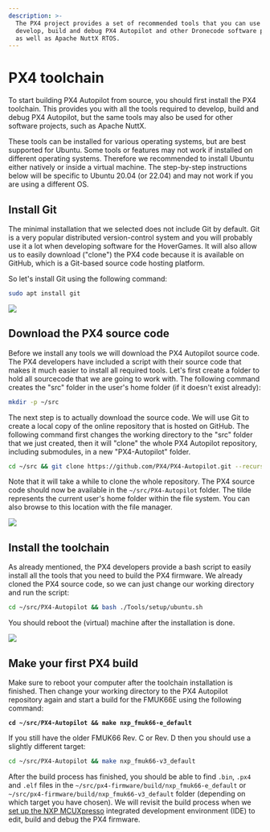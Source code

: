 ```yaml
---
description: >-
  The PX4 project provides a set of recommended tools that you can use to
  develop, build and debug PX4 Autopilot and other Dronecode software projects,
  as well as Apache NuttX RTOS.
---
```


# PX4 toolchain

To start building PX4 Autopilot from source, you should first install the PX4 toolchain. This provides you with all the tools required to develop, build and debug PX4 Autopilot, but the same tools may also be used for other software projects, such as Apache NuttX.&#x20;

These tools can be installed for various operating systems, but are best supported for Ubuntu. Some tools or features may not work if installed on different operating systems. Therefore we recommended to install Ubuntu either natively or inside a virtual machine. The step-by-step instructions below will be specific to Ubuntu 20.04 (or 22.04) and may not work if you are using a different OS.

## Install Git

The minimal installation that we selected does not include Git by default. Git is a very popular distributed version-control system and you will probably use it a lot when developing software for the HoverGames.  It will also allow us to easily download ("clone") the PX4 code because it is available on GitHub, which is a Git-based source code hosting platform.&#x20;

So let's install Git using the following command:

```bash
sudo apt install git
```

![](../../.gitbook/assets/hg\_vm42.png)

## Download the PX4 source code

Before we install any tools we will download the PX4 Autopilot source code. The PX4 developers have included a script with their source code that makes it much easier to install all required tools. Let's first create a folder to hold all sourcecode that we are going to work with. The following command creates the "src" folder in the user's home folder (if it doesn't exist already):

```bash
mkdir -p ~/src
```

The next step is to actually download the source code. We will use Git to create a local copy of the online repository that is hosted on GitHub. The following command first changes the working directory to the "src" folder that we just created, then it will "clone" the whole PX4 Autopilot repository, including submodules, in a new "PX4-Autopilot" folder.

```bash
cd ~/src && git clone https://github.com/PX4/PX4-Autopilot.git --recursive
```

Note that it will take a while to clone the whole repository. The PX4 source code should now be available in the `~/src/PX4-Autopilot` folder. The tilde represents the current user's home folder within the file system. You can also browse to this location with the file manager.

![](../../.gitbook/assets/hg\_vm43.png)

## Install the toolchain

As already mentioned, the PX4 developers provide a bash script to easily install all the tools that you need to build the PX4 firmware. We already cloned the PX4 source code, so we can just change our working directory and run the script:

```bash
cd ~/src/PX4-Autopilot && bash ./Tools/setup/ubuntu.sh
```

You should reboot the (virtual) machine after the installation is done.

![](../../.gitbook/assets/hg\_vm45.png)

## Make your first PX4 build

Make sure to reboot your computer after the toolchain installation is finished. Then change your working directory to the PX4 Autopilot repository again and start a build for the FMUK66E using the following command:

<pre class="language-bash"><code class="lang-bash"><strong>cd ~/src/PX4-Autopilot &#x26;&#x26; make nxp_fmuk66-e_default
</strong></code></pre>

If you still have the older FMUK66 Rev. C or Rev. D then you should use a slightly different target:

```bash
cd ~/src/PX4-Autopilot && make nxp_fmuk66-v3_default
```

After the build process has finished, you should be able to find `.bin`, `.px4` and `.elf` files in the `~/src/px4-firmware/build/nxp_fmuk66-e_default` or `~/src/px4-firmware/build/nxp_fmuk66-v3_default` folder (depending on which target you have chosen). We will revisit the build process when we [set up the NXP MCUXpresso](mcuxpresso.md) integrated development environment (IDE) to edit, build and debug the PX4 firmware.

